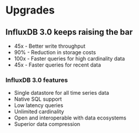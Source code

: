 # Upgrades

## InfluxDB 3.0 keeps raising the bar

- 45x - Better write throughput
- 90% - Reduction in storage costs
- 100x - Faster queries for high cardinality data
- 45x - Faster queries for recent data

### InfluxDB 3.0 features

- Single datastore for all time series data
- Native SQL support
- Low latency queries
- Unlimited cardinality
- Open and interoperable with data ecosystems
- Superior data compression

